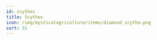 ```yaml
---
id: scythes
title: Scythes
icon: /img/mysticalagriculture/items/diamond_scythe.png
sort: 31
---
```


